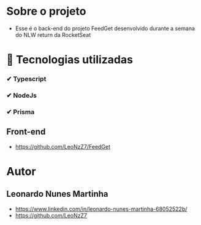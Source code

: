 # Sobre o projeto
- Esse é o back-end do projeto FeedGet desenvolvido durante a semana do NLW return da RocketSeat 
# 🚀 Tecnologias utilizadas
### ✔ Typescript
### ✔ NodeJs
### ✔ Prisma 
## Front-end
- https://github.com/LeoNzZ7/FeedGet
# Autor
## Leonardo Nunes Martinha 
- https://www.linkedin.com/in/leonardo-nunes-martinha-68052522b/
- https://github.com/LeoNzZ7
